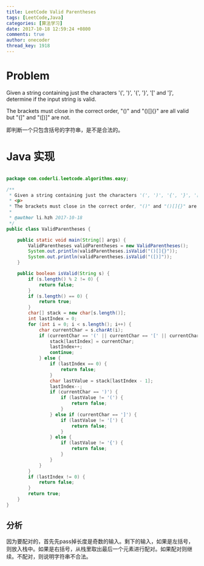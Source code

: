 ```yaml
---
title: LeetCode Valid Parentheses
tags: [LeetCode,Java]
categories: [算法学习]
date: 2017-10-18 12:59:24 +0800
comments: true
author: onecoder
thread_key: 1918
---
```

# Problem

Given a string containing just the characters '(', ')', '{', '}', '[' and ']', determine if the input string is valid.

The brackets must close in the correct order, "()" and "()[]{}" are all valid but "(]" and "([)]" are not.

即判断一个只包含括号的字符串，是不是合法的。

<!--break-->

# Java 实现

``` java

package com.coderli.leetcode.algorithms.easy;

/**
 * Given a string containing just the characters '(', ')', '{', '}', '[' and ']', determine if the input string is valid.
 * <p>
 * The brackets must close in the correct order, "()" and "()[]{}" are all valid but "(]" and "([)]" are not.
 *
 * @author li.hzh 2017-10-18
 */
public class ValidParentheses {

    public static void main(String[] args) {
        ValidParentheses validParentheses = new ValidParentheses();
        System.out.println(validParentheses.isValid("()[]{}"));
        System.out.println(validParentheses.isValid("([)]"));
    }

    public boolean isValid(String s) {
        if (s.length() % 2 != 0) {
            return false;
        }
        if (s.length() == 0) {
            return true;
        }
        char[] stack = new char[s.length()];
        int lastIndex = 0;
        for (int i = 0; i < s.length(); i++) {
            char currentChar = s.charAt(i);
            if (currentChar == '(' || currentChar == '[' || currentChar == '{') {
                stack[lastIndex] = currentChar;
                lastIndex++;
                continue;
            } else {
                if (lastIndex == 0) {
                    return false;
                }
                char lastValue = stack[lastIndex - 1];
                lastIndex--;
                if (currentChar == ')') {
                    if (lastValue != '(') {
                        return false;
                    }
                } else if (currentChar == ']') {
                    if (lastValue != '[') {
                        return false;
                    }
                } else {
                    if (lastValue != '{') {
                        return false;
                    }
                }
            }
        }
        if (lastIndex != 0) {
            return false;
        }
        return true;
    }
}

```

## 分析

因为要配对的，首先先pass掉长度是奇数的输入。剩下的输入，如果是左括号，则放入栈中。如果是右括号，从栈里取出最后一个元素进行配对。如果配对则继续。不配对，则说明字符串不合法。